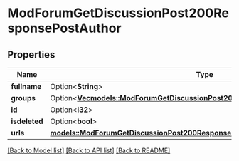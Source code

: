 # ModForumGetDiscussionPost200ResponsePostAuthor

## Properties

Name | Type | Description | Notes
------------ | ------------- | ------------- | -------------
**fullname** | Option<**String**> | fullname | [optional]
**groups** | Option<[**Vec<models::ModForumGetDiscussionPost200ResponsePostAuthorGroupsInner>**](mod_forum_get_discussion_post_200_response_post_author_groups_inner.md)> |  | [optional]
**id** | Option<**i32**> | id | [optional]
**isdeleted** | Option<**bool**> | isdeleted | [optional]
**urls** | [**models::ModForumGetDiscussionPost200ResponsePostAuthorUrls**](mod_forum_get_discussion_post_200_response_post_author_urls.md) |  | 

[[Back to Model list]](../README.md#documentation-for-models) [[Back to API list]](../README.md#documentation-for-api-endpoints) [[Back to README]](../README.md)


